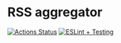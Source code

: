 # RSS aggregator
[![Actions Status](https://github.com/a-gunderin/frontend-project-lvl3/workflows/hexlet-check/badge.svg)](https://github.com/a-gunderin/frontend-project-lvl3/actions)
[![ESLint + Testing](https://github.com/a-gunderin/frontend-project-lvl2/actions/workflows/linting-testing.yml/badge.svg)](https://github.com/a-gunderin/frontend-project-lvl2/actions/workflows/linting-testing.yml)

